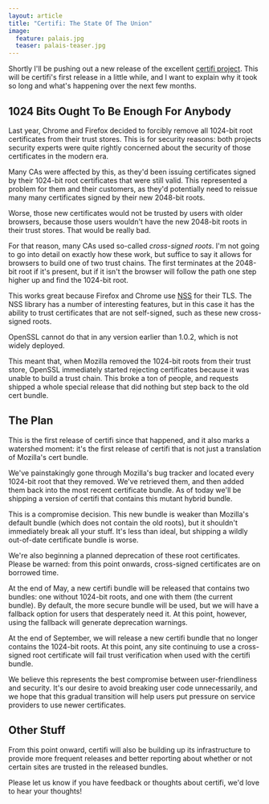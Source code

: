 ```yaml
---
layout: article
title: "Certifi: The State Of The Union"
image:
  feature: palais.jpg
  teaser: palais-teaser.jpg
---
```


Shortly I'll be pushing out a new release of the excellent [certifi project](http://certifi.io/en/latest/). This will be certifi's first release in a little while, and I want to explain why it took so long and what's happening over the next few months.

## 1024 Bits Ought To Be Enough For Anybody

Last year, Chrome and Firefox decided to forcibly remove all 1024-bit root certificates from their trust stores. This is for security reasons: both projects security experts were quite rightly concerned about the security of those certificates in the modern era.

Many CAs were affected by this, as they'd been issuing certificates signed by their 1024-bit root certificates that were still valid. This represented a problem for them and their customers, as they'd potentially need to reissue many many certificates signed by their new 2048-bit roots.

Worse, those new certificates would not be trusted by users with older browsers, because those users wouldn't have the new 2048-bit roots in their trust stores. That would be really bad.

For that reason, many CAs used so-called *cross-signed roots*. I'm not going to go into detail on exactly how these work, but suffice to say it allows for browsers to build one of two trust chains. The first terminates at the 2048-bit root if it's present, but if it isn't the browser will follow the path one step higher up and find the 1024-bit root.

This works great because Firefox and Chrome use [NSS](https://developer.mozilla.org/en-US/docs/Mozilla/Projects/NSS) for their TLS. The NSS library has a number of interesting features, but in this case it has the ability to trust certificates that are not self-signed, such as these new cross-signed roots.

OpenSSL cannot do that in any version earlier than 1.0.2, which is not widely deployed.

This meant that, when Mozilla removed the 1024-bit roots from their trust store, OpenSSL immediately started rejecting certificates because it was unable to build a trust chain. This broke a ton of people, and requests shipped a whole special release that did nothing but step back to the old cert bundle.

## The Plan

This is the first release of certifi since that happened, and it also marks a watershed moment: it's the first release of certifi that is not just a translation of Mozilla's cert bundle.

We've painstakingly gone through Mozilla's bug tracker and located every 1024-bit root that they removed. We've retrieved them, and then added them back into the most recent certificate bundle. As of today we'll be shipping a version of certifi that contains this mutant hybrid bundle.

This is a compromise decision. This new bundle is weaker than Mozilla's default bundle (which does not contain the old roots), but it shouldn't immediately break all your stuff. It's less than ideal, but shipping a wildly out-of-date certificate bundle is worse.

We're also beginning a planned deprecation of these root certificates. Please be warned: from this point onwards, cross-signed certificates are on borrowed time.

At the end of May, a new certifi bundle will be released that contains two bundles: one without 1024-bit roots, and one with them (the current bundle). By default, the more secure bundle will be used, but we will have a fallback option for users that desperately need it. At this point, however, using the fallback will generate deprecation warnings.

At the end of September, we will release a new certifi bundle that no longer contains the 1024-bit roots. At this point, any site continuing to use a cross-signed root certificate will fail trust verification when used with the certifi bundle.

We believe this represents the best compromise between user-friendliness and security. It's our desire to avoid breaking user code unnecessarily, and we hope that this gradual transition will help users put pressure on service providers to use newer certificates.

## Other Stuff

From this point onward, certifi will also be building up its infrastructure to provide more frequent releases and better reporting about whether or not certain sites are trusted in the released bundles.

Please let us know if you have feedback or thoughts about certifi, we'd love to hear your thoughts!
